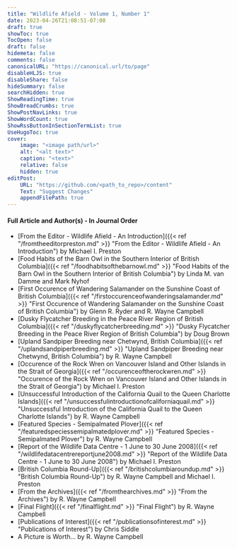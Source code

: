 ```yaml
---
title: "Wildlife Afield - Volume 1, Number 1"
date: 2023-04-26T21:08:51-07:00
draft: true
showToc: true
TocOpen: false
draft: false
hidemeta: false
comments: false
canonicalURL: "https://canonical.url/to/page"
disableHLJS: true 
disableShare: false
hideSummary: false
searchHidden: true
ShowReadingTime: true
ShowBreadCrumbs: true
ShowPostNavLinks: true
ShowWordCount: true
ShowRssButtonInSectionTermList: true
UseHugoToc: true
cover:
    image: "<image path/url>" 
    alt: "<alt text>" 
    caption: "<text>" 
    relative: false
    hidden: true
editPost:
    URL: "https://github.com/<path_to_repo>/content"
    Text: "Suggest Changes" 
    appendFilePath: true 
---
```


#### Full Article and Author(s) - In Journal Order
* [From the Editor - Wildlife Afield - An Introduction]({{< ref "/fromtheeditorpreston.md" >}} "From the Editor - Wildlife Afield - An Introduction") by Michael I. Preston
* [Food Habits of the Barn Owl in the Southern Interior of British Columbia]({{< ref "/foodhabitsofthebarnowl.md" >}} "Food Habits of the Barn Owl in the Southern Interior of British Columbia")  by Linda M. van Damme and Mark Nyhof
* [First Occurence of Wandering Salamander on the Sunshine Coast of British Columbia]({{< ref "/firstoccurenceofwanderingsalamander.md" >}} "First Occurence of Wandering Salamander on the Sunshine Coast of British Columbia")  by Glenn R. Ryder and R. Wayne Campbell
* [Dusky Flycatcher Breeding in the Peace River Region of British Columbia]({{< ref "/duskyflycatcherbreeding.md" >}} "Dusky Flycatcher Breeding in the Peace River Region of British Columbia") by Doug Brown
* [Upland Sandpiper Breeding near Chetwynd, British Columbia]({{< ref "/uplandsandpiperbreeding.md" >}} "Upland Sandpiper Breeding near Chetwynd, British Columbia") by R. Wayne Campbell
* [Occurence of the Rock Wren on Vancouver Island and Other Islands in the Strait of Georgia]({{< ref "/occurenceoftherockwren.md" >}} "Occurence of the Rock Wren on Vancouver Island and Other Islands in the Strait of Georgia") by Michael I. Preston
* [Unsuccessful Introduction of the California Quail to the Queen Charlotte Islands]({{< ref "/unsuccessfulintroductionofcaliforniaquail.md" >}} "Unsuccessful Introduction of the California Quail to the Queen Charlotte Islands") by R. Wayne Campbell
* [Featured Species - Semipalmated Plover]({{< ref "/featuredspeciessemipalmatedplover.md" >}} "Featured Species - Semipalmated Plover") by R. Wayne Campbell
* [Report of the Wildlife Data Centre - 1 June to 30 June 2008]({{< ref "/wildlifedatacentrereportjune2008.md" >}} "Report of the Wildlife Data Centre - 1 June to 30 June 2008") by Michael I. Preston
* [British Columbia Round-Up]({{< ref "/britishcolumbiaroundup.md" >}} "British Columbia Round-Up") by R. Wayne Campbell and Michael I. Preston
* [From the Archives]({{< ref "/fromthearchives.md" >}} "From the Archives") by R. Wayne Campbell
* [Final Flight]({{< ref "/finalflight.md" >}} "Final Flight") by R. Wayne Campbell
* [Publications of Interest]({{< ref "/publicationsofinterest.md" >}} "Publications of Interest") by Chris Siddle
* A Picture is Worth... by R. Wayne Campbell


